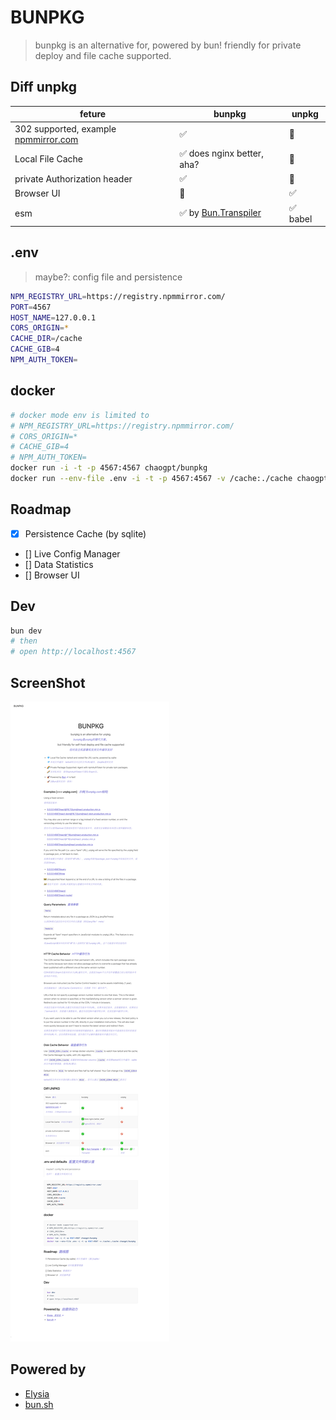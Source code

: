 # BUNPKG
> bunpkg is an alternative for, powered by bun! friendly for private deploy and file cache supported.


## Diff unpkg

| feture                                                                                          | bunpkg                                                                 | unpkg    |
| ----------------------------------------------------------------------------------------------- | ---------------------------------------------------------------------- | -------- |
| 302 supported, example [npmmirror.com](https://registry.npmmirror.com/react/-/react-18.2.0.tgz) | ✅                                                                     | 🚫       |
|  Local File Cache                                                                                 | ✅ does nginx better, aha?                                             | 🚫       |
| private Authorization header                                                                    | ✅                                                                     | 🚫       |
| Browser UI                                                                                      | 🚫                                                                     | ✅       |
| esm                                                                                             | ✅ by [Bun.Transpiler](https://bun.sh/docs/api/transpiler#scanimports) | ✅ babel |

## .env

> maybe?: config file and persistence

```bash
NPM_REGISTRY_URL=https://registry.npmmirror.com/
PORT=4567
HOST_NAME=127.0.0.1
CORS_ORIGIN=*
CACHE_DIR=/cache
CACHE_GIB=4
NPM_AUTH_TOKEN=
```

## docker

```bash
# docker mode env is limited to 
# NPM_REGISTRY_URL=https://registry.npmmirror.com/
# CORS_ORIGIN=*
# CACHE_GIB=4
# NPM_AUTH_TOKEN=
docker run -i -t -p 4567:4567 chaogpt/bunpkg
docker run --env-file .env -i -t -p 4567:4567 -v /cache:./cache chaogpt/bunpkg
```

## Roadmap

- [x] Persistence Cache (by sqlite)
- [] Live Config Manager
- [] Data Statistics
- [] Browser UI

## Dev

```bash
bun dev
# then
# open http://localhost:4567
```

## ScreenShot

![bunpkg](./bunpkg.png)

## Powered by

- [Elysia](https://elysiajs.com/)
- [bun.sh](https://bun.sh/)
